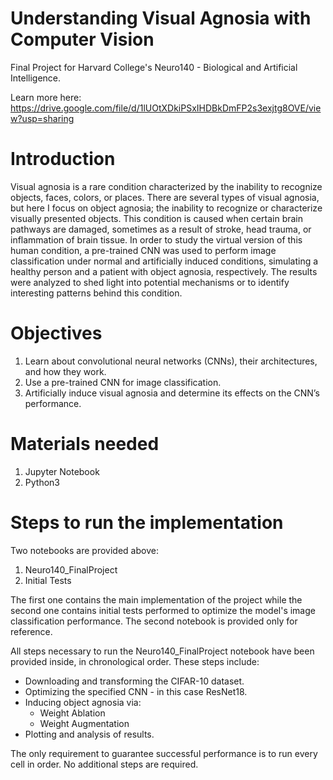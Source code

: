 # Understanding Visual Agnosia with Computer Vision
Final Project for Harvard College's Neuro140 - Biological and Artificial Intelligence. 

Learn more here: https://drive.google.com/file/d/1lUOtXDkiPSxIHDBkDmFP2s3exjtg8OVE/view?usp=sharing

# Introduction
Visual agnosia is a rare condition characterized by the inability to recognize objects, faces, colors, or places. There are several types of visual agnosia, but here I focus on object agnosia; the inability to recognize or characterize visually presented objects. This condition is caused when certain brain pathways are damaged, sometimes as a result of stroke, head trauma, or inflammation of brain tissue. In order to study the virtual version of this human condition, a pre-trained CNN was used to perform image classification under normal and artificially induced conditions, simulating a healthy person and a patient with object agnosia, respectively. The results were analyzed to shed light into potential mechanisms or to identify interesting patterns behind this condition. 

# Objectives
1.	Learn about convolutional neural networks (CNNs), their architectures, and how they work.
2.	Use a pre-trained CNN for image classification.
3.	Artificially induce visual agnosia and determine its effects on the CNN’s performance. 

# Materials needed
1. Jupyter Notebook
2. Python3

# Steps to run the implementation
Two notebooks are provided above:
1. Neuro140_FinalProject
2. Initial Tests

The first one contains the main implementation of the project while the second one contains initial tests performed to optimize the model's image classification performance. The second notebook is provided only for reference.

All steps necessary to run the Neuro140_FinalProject notebook have been provided inside, in chronological order. These steps include:
- Downloading and transforming the CIFAR-10 dataset. 
- Optimizing the specified CNN - in this case ResNet18.
- Inducing object agnosia via:
    - Weight Ablation
    - Weight Augmentation
- Plotting and analysis of results.

The only requirement to guarantee successful performance is to run every cell in order. No additional steps are required.
